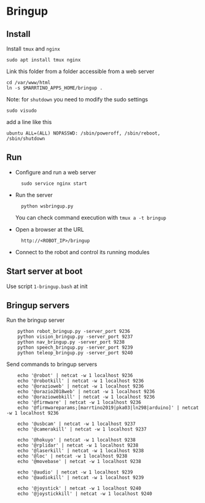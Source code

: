 # Bringup #

## Install ##

Install ```tmux```  and ```nginx```

    sudo apt install tmux nginx


Link this folder from a folder accessible from a web server

    cd /var/www/html
    ln -s $MARRTINO_APPS_HOME/bringup .


Note: for ```shutdown``` you need to modify the sudo settings

    sudo visudo

add a line like this

    ubuntu ALL=(ALL) NOPASSWD: /sbin/poweroff, /sbin/reboot, /sbin/shutdown



## Run

* Configure and run a web server

        sudo service nginx start

* Run the server

        python wsbringup.py

    You can check command execution with ```tmux a -t bringup```

* Open a browser at the URL

        http://<ROBOT_IP>/bringup

* Connect to the robot and control its running modules


## Start server at boot

Use script ```1-bringup.bash``` at init

## Bringup servers

Run the bringup server

        python robot_bringup.py -server_port 9236
        python vision_bringup.py -server_port 9237
        python nav_bringup.py -server_port 9238
        python speech_bringup.py -server_port 9239
        python teleop_bringup.py -server_port 9240

Send commands to bringup servers

        echo '@robot' | netcat -w 1 localhost 9236
        echo '@robotkill' | netcat -w 1 localhost 9236
        echo '@orazioweb' | netcat -w 1 localhost 9236
        echo '@orazio2018web' | netcat -w 1 localhost 9236
        echo '@oraziowebkill' | netcat -w 1 localhost 9236
        echo '@firmware' | netcat -w 1 localhost 9236
        echo '@firmwareparams;[marrtino2019|pka03|ln298|arduino]' | netcat -w 1 localhost 9236

        echo '@usbcam' | netcat -w 1 localhost 9237
        echo '@camerakill' | netcat -w 1 localhost 9237

        echo '@hokuyo' | netcat -w 1 localhost 9238
        echo '@rplidar' | netcat -w 1 localhost 9238
        echo '@laserkill' | netcat -w 1 localhost 9238
        echo '@loc' | netcat -w 1 localhost 9238
        echo '@movebase' | netcat -w 1 localhost 9238

        echo '@audio' | netcat -w 1 localhost 9239
        echo '@audiokill' | netcat -w 1 localhost 9239

        echo '@joystick' | netcat -w 1 localhost 9240
        echo '@joystickkill' | netcat -w 1 localhost 9240

